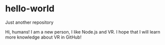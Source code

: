 # hello-world
Just another repository

Hi, humans!
   I am a new person, I like Node.js and VR. I hope that I will learn more knowledge about VR in GitHub!
